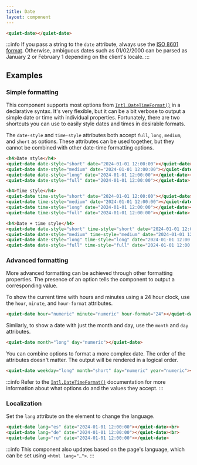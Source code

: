 ```yaml
---
title: Date
layout: component
---
```


```html {.example}
<quiet-date></quiet-date>
```

:::info
If you pass a string to the `date` attribute, always use the [ISO 8601 format](https://developer.mozilla.org/en-US/docs/Web/JavaScript/Reference/Global_Objects/Date/toISOString). Otherwise, ambiguous dates such as 01/02/2000 can be parsed as January 2 or February 1 depending on the client's locale.
:::

## Examples

### Simple formatting

This component supports most options from [`Intl.DateTimeFormat()`](https://developer.mozilla.org/en-US/docs/Web/JavaScript/Reference/Global_Objects/Intl/DateTimeFormat/DateTimeFormat) in a declarative syntax. It's very flexible, but it can be a bit verbose to output a simple date or time with individual properties. Fortunately, there are two shortcuts you can use to easily style dates and times in desirable formats.

The `date-style` and `time-style` attributes both accept `full`, `long`, `medium`, and `short` as options. These attributes can be used together, but they cannot be combined with other date-time formatting options.

```html {.example}
<h4>Date style</h4>
<quiet-date date-style="short" date="2024-01-01 12:00:00"></quiet-date><br>
<quiet-date date-style="medium" date="2024-01-01 12:00:00"></quiet-date><br>
<quiet-date date-style="long" date="2024-01-01 12:00:00"></quiet-date><br>
<quiet-date date-style="full" date="2024-01-01 12:00:00"></quiet-date>

<h4>Time style</h4>
<quiet-date time-style="short" date="2024-01-01 12:00:00"></quiet-date><br>
<quiet-date time-style="medium" date="2024-01-01 12:00:00"></quiet-date><br>
<quiet-date time-style="long" date="2024-01-01 12:00:00"></quiet-date><br>
<quiet-date time-style="full" date="2024-01-01 12:00:00"></quiet-date>

<h4>Date + time style</h4>
<quiet-date date-style="short" time-style="short" date="2024-01-01 12:00:00"></quiet-date><br>
<quiet-date date-style="medium" time-style="medium" date="2024-01-01 12:00:00"></quiet-date><br>
<quiet-date date-style="long" time-style="long" date="2024-01-01 12:00:00"></quiet-date><br>
<quiet-date date-style="full" time-style="full" date="2024-01-01 12:00:00"></quiet-date>
```

### Advanced formatting

More advanced formatting can be achieved through other formatting properties. The presence of an option tells the component to output a corresponding value.

To show the current time with hours and minutes using a 24 hour clock, use the `hour`, `minute`, and `hour-format` attributes.

```html {.example}
<quiet-date hour="numeric" minute="numeric" hour-format="24"></quiet-date>
```

Similarly, to show a date with just the month and day, use the `month` and `day` attributes.

```html {.example}
<quiet-date month="long" day="numeric"></quiet-date>
```

You can combine options to format a more complex date. The order of the attributes doesn't matter. The output will be rendered in a logical order.

```html {.example}
<quiet-date weekday="long" month="short" day="numeric" year="numeric"></quiet-date>
```

:::info
Refer to the [`Intl.DateTimeFormat()`](https://developer.mozilla.org/en-US/docs/Web/JavaScript/Reference/Global_Objects/Intl/DateTimeFormat/DateTimeFormat) documentation for more information about what options do and the values they accept.
:::


### Localization

Set the `lang` attribute on the element to change the language.

```html {.example}
<quiet-date lang="es" date="2024-01-01 12:00:00"></quiet-date><br>
<quiet-date lang="de" date="2024-01-01 12:00:00"></quiet-date><br>
<quiet-date lang="ru" date="2024-01-01 12:00:00"></quiet-date>
```

:::info
This component also updates based on the page's language, which can be set using `<html lang="…">`.
:::
